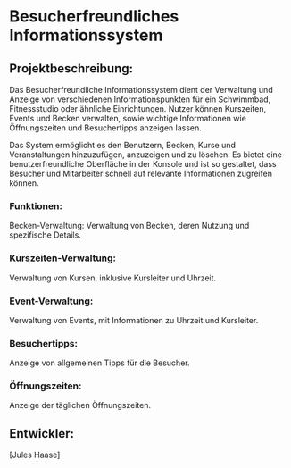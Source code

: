 Besucherfreundliches Informationssystem
===
## Projektbeschreibung:
Das Besucherfreundliche Informationssystem dient der Verwaltung und Anzeige von verschiedenen Informationspunkten für ein Schwimmbad, Fitnessstudio oder ähnliche Einrichtungen. Nutzer können Kurszeiten, Events und Becken verwalten, sowie wichtige Informationen wie Öffnungszeiten und Besuchertipps anzeigen lassen.

Das System ermöglicht es den Benutzern, Becken, Kurse und Veranstaltungen hinzuzufügen, anzuzeigen und zu löschen. Es bietet eine benutzerfreundliche Oberfläche in der Konsole und ist so gestaltet, dass Besucher und Mitarbeiter schnell auf relevante Informationen zugreifen können.

### Funktionen:
Becken-Verwaltung:
Verwaltung von Becken, deren Nutzung und spezifische Details.

### Kurszeiten-Verwaltung:
Verwaltung von Kursen, inklusive Kursleiter und Uhrzeit.

### Event-Verwaltung:
Verwaltung von Events, mit Informationen zu Uhrzeit und Kursleiter.

### Besuchertipps:
Anzeige von allgemeinen Tipps für die Besucher.

### Öffnungszeiten:
Anzeige der täglichen Öffnungszeiten.

## Entwickler:
[Jules Haase]

